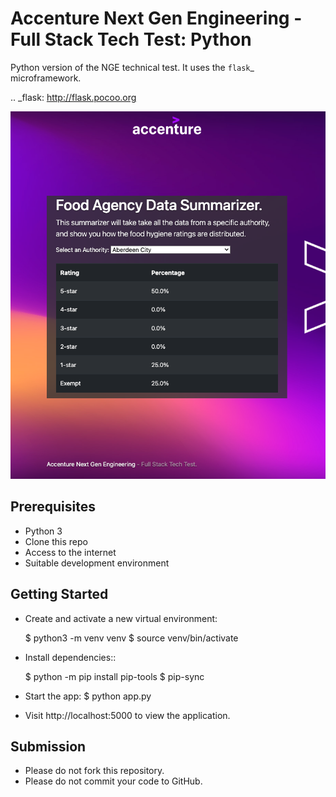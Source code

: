 # Accenture Next Gen Engineering - Full Stack Tech Test: Python

Python version of the NGE technical test. It uses the `flask`\_ microframework.

.. \_flask: http://flask.pocoo.org

![Preview of Frontend](preview.png)

## Prerequisites

- Python 3
- Clone this repo
- Access to the internet
- Suitable development environment

## Getting Started

- Create and activate a new virtual environment:

  $ python3 -m venv venv
  $ source venv/bin/activate

- Install dependencies::

  $ python -m pip install pip-tools
  $ pip-sync

- Start the app:
  $ python app.py

- Visit http://localhost:5000 to view the application.

## Submission

- Please do not fork this repository.
- Please do not commit your code to GitHub.
